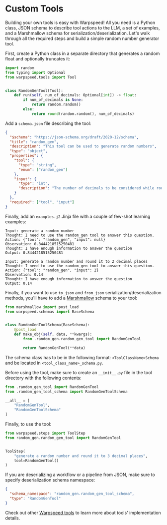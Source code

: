 # Custom Tools

Building your own tools is easy with Warpspeed! All you need is a Python class, JSON schema to describe tool actions to the LLM, a set of examples, and a Marshmallow schema for serialization/deserialization. Let's walk through all the required steps and build a simple random number generator tool.

First, create a Python class in a separate directory that generates a random float and optionally truncates it:

```python
import random
from typing import Optional
from warpspeed.tools import Tool


class RandomGenTool(Tool):
    def run(self, num_of_decimals: Optional[int]) -> float:
        if num_of_decimals is None:
            return random.random()
        else:
            return round(random.random(), num_of_decimals)

```

Add a `schema.json` file describing the tool:

```json
{
  "$schema": "https://json-schema.org/draft/2020-12/schema",
  "title": "random_gen",
  "description": "This tool can be used to generate random numbers",
  "type": "object",
  "properties": {
    "tool": {
      "type": "string",
      "enum": ["random_gen"]
    },
    "input": {
      "type": "int",
      "description": "The number of decimals to be considered while rounding. Default to null."
    }
  },
  "required": ["tool", "input"]
}
```

Finally, add an `examples.j2` Jinja file with a couple of few-shot learning examples:

```
Input: generate a random number
Thought: I need to use the random_gen tool to answer this question.
Action: {"tool": "random_gen", "input": null}
Observation: 0.8444218515250481
Thought: I have enough information to answer the question
Output: 0.8444218515250481

Input: generate a random number and round it to 2 decimal places
Thought: I need to use the random_gen tool to answer this question.
Action: {"tool": "random_gen", "input": 2}
Observation: 0.14
Thought: I have enough information to answer the question
Output: 0.14
```

Finally, if you want to use `to_json` and `from_json` serialization/deserialization methods, you'll have to add a [Marshmallow](https://marshmallow.readthedocs.io/en/stable/) schema to your tool:

```python
from marshmallow import post_load
from warpspeed.schemas import BaseSchema


class RandomGenToolSchema(BaseSchema):
    @post_load
    def make_obj(self, data, **kwargs):
        from .random_gen.random_gen_tool import RandomGenTool

        return RandomGenTool(**data)

```

The schema class has to be in the following format: `<ToolClassName>Schema` and be located in `<tool_class_name>_schema.py`.

Before using the tool, make sure to create an `__init__.py` file in the tool directory with the following contents:

```python
from .random_gen_tool import RandomGenTool
from .random_gen_tool_schema import RandomGenToolSchema

__all__ = [
    "RandomGenTool",
    "RandomGenToolSchema"
]

```

Finally, to use the tool:

```python
from warpspeed.steps import ToolStep
from random_gen.random_gen_tool import RandomGenTool


ToolStep(
    "generate a random number and round it to 3 decimal places",
    tool=RandomGenTool()
)
```

If you are deserializing a workflow or a pipeline from JSON, make sure to specify deserialization schema namespace:

```json
{
  "schema_namespace": "random_gen.random_gen_tool_schema",
  "type": "RandomGenTool"
}
```

Check out other [Warpspeed tools](https://github.com/usewarpspeed/warpspeed/tree/main/warpspeed/tools) to learn more about tools' implementation details. 